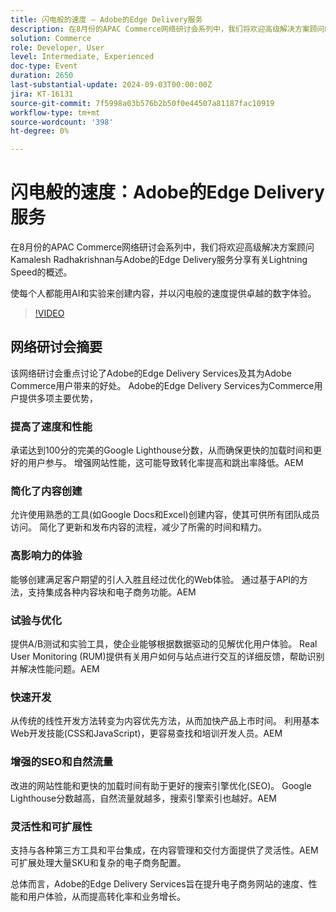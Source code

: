 ```yaml
---
title: 闪电般的速度 — Adobe的Edge Delivery服务
description: 在8月份的APAC Commerce网络研讨会系列中，我们将欢迎高级解决方案顾问Kamalesh Radhakrishnan与Adobe的Edge Delivery服务分享有关Lightning Speed的概述。让每个人都能够利用AI和实验创建内容，并以闪电般的速度提供卓越的数字体验。
solution: Commerce
role: Developer, User
level: Intermediate, Experienced
doc-type: Event
duration: 2650
last-substantial-update: 2024-09-03T00:00:00Z
jira: KT-16131
source-git-commit: 7f5998a03b576b2b50f0e44507a81187fac10919
workflow-type: tm+mt
source-wordcount: '398'
ht-degree: 0%

---
```



# 闪电般的速度：Adobe的Edge Delivery服务

在8月份的APAC Commerce网络研讨会系列中，我们将欢迎高级解决方案顾问Kamalesh Radhakrishnan与Adobe的Edge Delivery服务分享有关Lightning Speed的概述。

使每个人都能用AI和实验来创建内容，并以闪电般的速度提供卓越的数字体验。

>[!VIDEO](https://video.tv.adobe.com/v/3433274/?learn=on)

## 网络研讨会摘要

该网络研讨会重点讨论了Adobe的Edge Delivery Services及其为Adobe Commerce用户带来的好处。 Adobe的Edge Delivery Services为Commerce用户提供多项主要优势，

### 提高了速度和性能

承诺达到100分的完美的Google Lighthouse分数，从而确保更快的加载时间和更好的用户参与。
增强网站性能，这可能导致转化率提高和跳出率降低。&#x200B;AEM

### 简化了内容创建

允许使用熟悉的工具(如Google Docs和Excel)创建内容，使其可供所有团队成员访问。
简化了更新和发布内容的流程，减少了所需的时间和精力。

### 高影响力的体验

能够创建满足客户期望的引人入胜且经过优化的Web体验。
通过基于API的方法，支持集成各种内容块和电子商务功能。&#x200B;AEM

### 试验与优化

提供A/B测试和实验工具，使企业能够根据数据驱动的见解优化用户体验。
Real User Monitoring (RUM)提供有关用户如何与站点进行交互的详细反馈，帮助识别并解决性能问题。&#x200B;AEM

### 快速开发

从传统的线性开发方法转变为内容优先方法，从而加快产品上市时间。
利用基本Web开发技能(CSS和JavaScript)，更容易查找和培训开发人员。&#x200B;AEM

### 增强的SEO和自然流量

改进的网站性能和更快的加载时间有助于更好的搜索引擎优化(SEO)&#x200B;。
Google Lighthouse分数越高，自然流量就越多，搜索引擎索引也越好。&#x200B;AEM

### 灵活性和可扩展性

支持与各种第三方工具和平台集成，在内容管理和交付方面提供了灵活性。&#x200B;AEM
可扩展处理大量SKU和复杂的电子商务配置。

总体而言，Adobe的Edge Delivery Services旨在提升电子商务网站的速度、性能和用户体验，从而提高转化率和业务增长。
